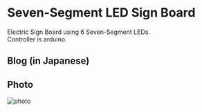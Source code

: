 Seven-Segment LED Sign Board
===============

Electric Sign Board using 6 Seven-Segment LEDs.<br>
Controller is arduino.

## Blog (in Japanese)

## Photo
![photo](https://raw.githubusercontent.com/ohwada/7seg_sign_board/master/photo/front.png)
